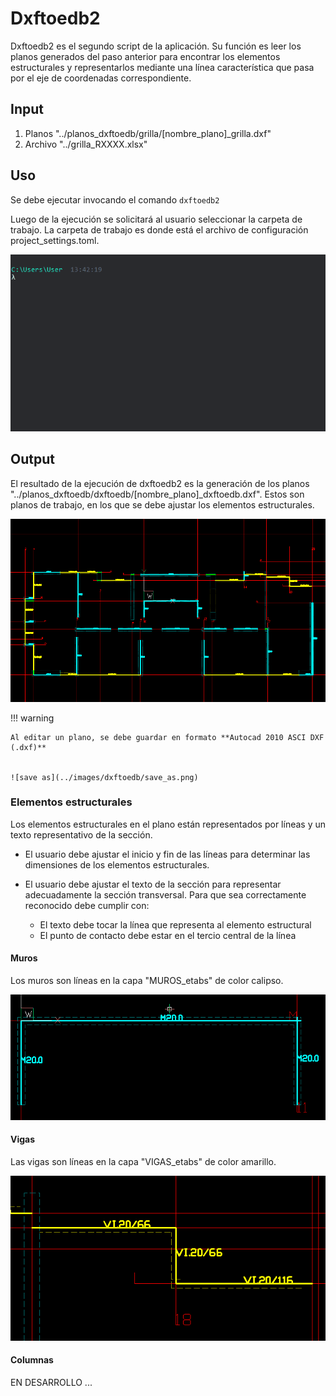 # Dxftoedb2

Dxftoedb2 es el segundo script de la aplicación. Su función es leer los planos generados del paso anterior para encontrar los elementos estructurales y representarlos mediante una línea característica que pasa por el eje de coordenadas correspondiente.

## Input

1. Planos "../planos_dxftoedb/grilla/[nombre_plano]\_grilla.dxf"
2. Archivo "../grilla_RXXXX.xlsx"

## Uso

Se debe ejecutar invocando el comando <code>dxftoedb2</code>

Luego de la ejecución se solicitará al usuario seleccionar la carpeta de trabajo. La carpeta de trabajo es donde está el archivo de configuración project_settings.toml.

![dxftoedb2](../images/dxftoedb/dxftoedb2a.gif)

## Output

El resultado de la ejecución de dxftoedb2 es la generación de los planos "../planos_dxftoedb/dxftoedb/[nombre_plano]\_dxftoedb.dxf". Estos son planos de trabajo, en los que se debe ajustar los elementos estructurales.

![output](../images/dxftoedb/dxftoedb2_output.png)

!!! warning

    Al editar un plano, se debe guardar en formato **Autocad 2010 ASCI DXF (.dxf)**


    ![save as](../images/dxftoedb/save_as.png)

### Elementos estructurales

Los elementos estructurales en el plano están representados por líneas y un texto representativo de la sección.

- El usuario debe ajustar el inicio y fin de las líneas para determinar las dimensiones de los elementos estructurales.

- El usuario debe ajustar el texto de la sección para representar adecuadamente la sección transversal. Para que sea correctamente reconocido debe cumplir con:
    - El texto debe tocar la línea que representa al elemento estructural
    - El punto de contacto debe estar en el tercio central de la línea

#### Muros

Los muros son líneas en la capa "MUROS_etabs" de color calipso.

![Muros](../images/dxftoedb/dxftoedb2b.png)

#### Vigas

Las vigas son líneas en la capa "VIGAS_etabs" de color amarillo.

![Vigas](../images/dxftoedb/dxftoedb2c.png)

#### Columnas

EN DESARROLLO ...
